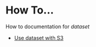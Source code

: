 
# How To...

How to documentation for _dataset_

+ [Use dataset with S3](use-dataset-with-s3.html)

